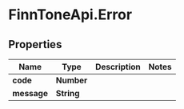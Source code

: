 # FinnToneApi.Error

## Properties

Name | Type | Description | Notes
------------ | ------------- | ------------- | -------------
**code** | **Number** |  | 
**message** | **String** |  | 


